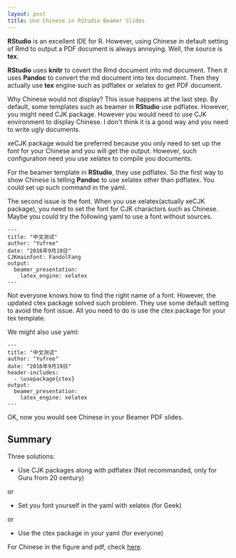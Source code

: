 ```yaml
---
layout: post
title: Use Chinese in RStudio Beamer Slides
---
```


**RStudio** is an excellent IDE for R. However, using Chinese in default setting of Rmd to output a PDF document is always annoying. Well, the source is **tex**.

**RStudio** uses **knitr** to covert the Rmd document into md document. Then it uses **Pandoc** to convert the md document into tex document. Then they actually use **tex** engine such as pdflatex or xelatex to get PDF document. 

Why Chinese would not display? This issue happens at the last step. By default, some templates such as beamer in **RStudio** use pdflatex. However, you might need CJK package. However you would need to use CJK environment to display Chinese. I don't think it is a good way and you need to write ugly documents.

xeCJK package would be preferred because you only need to set up the font for your Chinese and you will get the output. However, such configuration need you use xelatex to compile you documents.

For the beamer template in **RStudio**, they use pdflatex. So the first way to show Chinese is telling **Pandoc** to use xelatex other than pdflatex. You could set up such command in the yaml.

The second issue is the font. When you use xelatex(actually xeCJK package), you need to set the font for CJK charactors such as Chinese. Maybe you could try the following yaml to use a font without sources.

~~~
---
title: "中文测试"
author: "Yufree"
date: "2016年9月19日"
CJKmainfont: FandolFang
output:
  beamer_presentation:
    latex_engine: xelatex
---
~~~

Not everyone knows how to find the right name of a font. However, the updated ctex package solved such problem. They use some default setting to avoid the font issue. All you need to do is use the ctex package for your tex template.

We might also use yaml:

~~~
---
title: "中文测试"
author: "Yufree"
date: "2016年9月19日"
header-includes:
  - \usepackage{ctex}
output: 
  beamer_presentation:
    latex_engine: xelatex
---
~~~

OK, now you would see Chinese in your Beamer PDF slides.

## Summary

Three solutions:

- Use CJK packages along with pdflatex (Not recommanded, only for Guru from 20 century)

or

- Set you font yourself in the yaml with xelatex (for Geek)

or

- Use the ctex package in your yaml (for everyone)

For Chinese in the figure and pdf, check [here](http://yufree.cn/blog/2014/07/21/rmd-to-pdf.html).